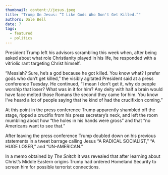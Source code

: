 ```yaml
---
thumbnail: content://jesus.jpeg
title: "Trump On Jesus: “I Like Gods Who Don't Get Killed.”"
authors: Dale Bell
date: 7
tags:
  - featured
  - politics
---
```


President Trump left his advisors scrambling this week when, after being asked about what role Christianity played in his life, he responded with a vitriolic rant targeting Christ himself.

“Messiah? Sure, he’s a god because he got killed. You know what? I prefer gods who don’t get killed,” the visibly agitated President said at a press conference Tuesday. He continued, “I mean I don’t get it, why do people worship that loser? What was in it for him? Any deity with half a brain would have face melted those Romans the second they came for him. You know I’ve heard a lot of people saying that he kind of had the crucifixion coming.”

At this point in the press conference Trump apparently shambled off the stage, ripped a crucifix from his press secretary’s neck, and left the room mumbling about how “the holes in his hands were gross” and that “no Americans want to see that.”

After leaving the press conference Trump doubled down on his previous statements in a tweet barrage calling Jesus “A RADICAL SOCIALIST,” “A HUGE LOSER,” and “UN-AMERICAN.” 

In a memo obtained by *The Snitch* it was revealed that after learning about Christ’s Middle Eastern origins Trump had ordered Homeland Security to screen him for possible terrorist connections.


